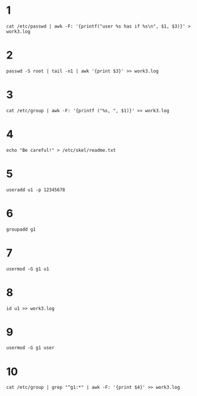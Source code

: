 # 1

```shell
cat /etc/passwd | awk -F: '{printf("user %s has if %s\n", $1, $3)}' > work3.log
```
# 2

```shell
passwd -S root | tail -n1 | awk '{print $3}' >> work3.log
```
# 3 
```shell
cat /etc/group | awk -F: '{printf ("%s, ", $1)}' >> work3.log
```

# 4
```shell
echo "Be careful!" > /etc/skel/readme.txt
```

# 5
```shell
useradd u1 -p 12345678
```

# 6
```shell
groupadd g1
```

# 7
```shell
usermod -G g1 u1
```

# 8 
```shell
id u1 >> work3.log
```

# 9
```shell
usermod -G g1 user
```

# 10
```shell
cat /etc/group | grep "^g1:*" | awk -F: '{print $4}' >> work3.log
```
